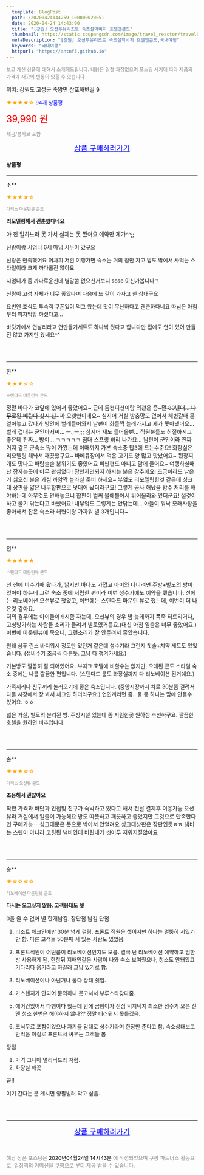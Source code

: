 ```yaml
---
  template: BlogPost
  path: /20200424144259-100000020051
  date: 2020-04-24 14:43:00
  title: "[강원] 오션투유리조트 속초설악비치 호텔앤콘도"
  thumbnail: https://static.coupangcdn.com/image/travel_reactor/travelSeller/resort/A00194703/ac5b39eb-b32b-429a-8688-824496f1c3ba.jpg
  metaDescription: "[강원] 오션투유리조트 속초설악비치 호텔앤콘도,국내여행"
  keywords: "국내여행"
  httpurl: "https://antnf3.github.io"
---
```

  
<span style="color: #888;font-size:0.8rem">보고 계신 상품에 대해서 소개해드립니다.
내용은 일절 과장없으며 포스팅 시기에 따라 제품의 가격과 재고의 변동이 있을 수 있습니다.</span>
  
<span style="font-size: 0.9rem;">위치: 강원도 고성군 죽왕면 삼포해변길 9</span>
  
<span style="color: orange;">★★★★☆</span> <span style="color: blue;font-size: 0.85rem;">94개 상품평</span>
  
<span style="color: red;font-size: 1.5rem;">39,990 원</span>
  
<span style="color: #888;font-size:0.8rem">세금/봉사료 포함</span>





<p align="center"><a href="http://me2.do/GWKA1T6A" style="font-size: 1.2rem; color: blue;">상품 구매하러가기</a></p>

#### 상품평
  
---
  
소**
    
<span style="color: orange;">★★★★☆</span>
    
<span style="color: #888;font-size:0.7rem">디럭스 마운틴뷰 콘도</span>
    
<span style="font-size:0.85rem">**리모델링해서 괜춘했다네요**</span>
    
<span style="font-size: 0.9rem;">아 전 일하느라 못 가서 실제는 못 봤어요 예약만 제가^^;;

신랑이랑 시엄니 6세 따님 시누이 갔구요 

신랑은 만족했어요 어차피 저흰 여행가면 숙소는 거의 잠만 자고 밥도 밖에서 사먹는 스타일이라 크게 까다롭진 않아요

시엄니가 좀 까다로운신데 별말씀 없으신거보니 soso 이신가봅니다ㅋ

신랑이 고성 자체가 너무 좋았다며 다음에 또 같이 가자고 한 상태구요 

요번엔 조식도 투숙객 쿠폰있어 먹고 왔는데 맛이 무난하다고 괜춘하다네요 따님은 아침부터 피자먹방 하셨다고...

바닷가에서 연날리라고 연만들기세트도 하나씩 줬다고 합니다만 집에도 연이 있어 만들진 않고 가져만 왔네요^^</span>
    
<br>
<br>

---
  
한**
    
<span style="color: orange;">★★★☆☆</span>
    
<span style="color: #888;font-size:0.7rem">스탠다드 마운틴뷰 콘도</span>
    

    
<span style="font-size: 0.9rem;">정말 바다가 코앞에 있어서 좋았어요~
근데 룸컨디션이랑 외관은 증~~~말 80년대... 나무로된 베란다 샷시 진~~~짜 오랫만이네요~ 심지어 거실 방충망도 없어서 해변갈때 문열어놓고 갔다가 방안에 벌레들어와서 남편이 화들짝 놀래가지고 제가 쫓아냈어요...  벌레 겁내는 군인아저씨...  ㅡ.,ㅡ;;; 심지어 새도 들어올뻔...
직원분들도 친절하시고 좋은데 진짜...  방이... ㅋㅋㅋㅋㅋ
침대 스프링 허리 나가요... 남편이 군인이라 진짜 거지 같은 군숙소 많이 가봤는데 이때까지 가본 숙소중 탑3에 드는수준요!
화장실은 리모델링 해놔서 깨끗했구요~ 바베큐장에서 먹은 고기도 양 많고 맛났어요~ 된장찌개도 맛나고 바람솔솔 분위기도 좋았어요 비싼편도 아니고 맘에 들어요~
여행하실때 난 잠자는곳에 아무 관심없다!  잠만자면되지 하시는 분은 강추에요!  조금이라도 낡은거 싫으신 분은 가심 까암짝 놀라실 준비 하세요~ 부엌도 리모델링한것 같은데 싱크대 상판을 얇은 나무합판으로 덧대어 놨더라구요!  그렇게 공사 해놨음 방수 처리를 해야하는데 아무것도 안해놓으니 합판이 벌써 물에불어서 튀어올라와 있더군요! 설겆이 하고 물기 닦는다고 바빴어요!  내부엌도 그렇게는 안닦는데...
아들이 워낙 모래사장을 좋아해서 잡은 숙소라 해변이랑 가까워 별 3개입니다~</span>
    
<br>
<br>

---
  
전**
    
<span style="color: orange;">★★★★★</span>
    
<span style="color: #888;font-size:0.7rem">스탠다드 마운틴뷰 콘도</span>
    

    
<span style="font-size: 0.9rem;">전 전에 비수기때 왔다가, 낡지만 바다도 가깝고 아이와 다니려면 주방+별도의 방이 있어야 하는데 그런 숙소 중에 저렴한 편이라 이번 성수기에도 예약을 했습니다.
전에는 리노베이션 오션뷰로 했었고, 이번에는 스탠다드 마운틴 뷰로 했는데, 이번이 더 나은것 같아요.  
저의 경우에는 아이들이 9시쯤 자는데, 오션뷰의 경우 밤 늦게까지 폭죽 터트리거나, 고성방가하는 사람들 소리가 들려서 별로였거든요.(대신 아침 일출은 너무 좋았어요.)
이번에 마운틴뷰에 묵으니, 그런소리가 잘 안들려서 좋았습니다.

원래 삼푸 린스 바디워시 정도만 있던거 같은데  성수기라 그런지 칫솔+치약 세트도  있었습니다. (성비수기 조금씩 다른듯. 그냥 다 챙겨가세요.)

기본방도 깔끔히 잘 되어있어요. 부띠크 호텔에 비할수는 없지만, 오래된 콘도 스타일 숙소 중에는 나름 깔끔한 편입니다.
(스탠다드 룸도 화장실까지 다 리노베이션 된거예요.)

가족끼리나 친구끼리 놀러오기에 좋은 숙소입니다. (중앙시장까지 차로 30분쯤 걸려서 다들 시장에서 장 봐서 체크인 하더라구요.) 연인끼리면 좀.. 둘 중 하나는 맘에 안들수 있어요. ㅎㅎ

넓은 거실, 별도의 분리된 방. 주방시설 있는데 좀 저렴한곳 원하심 추천하구요.  깔끔한 호텔을 원하면 비추입니다.</span>
    
<br>
<br>

---
  
손**
    
<span style="color: orange;">★★★☆☆</span>
    
<span style="color: #888;font-size:0.7rem">디럭스 오션뷰 콘도</span>
    
<span style="font-size:0.85rem">**조용해서 괜찮아요**</span>
    
<span style="font-size: 0.9rem;">착한 가격과 바닷과 인접및 친구가 숙박하고 있다고 해서 전날 결제후 이용가능
오션뷰라 거실에서 일출이 가능해요 방도 따뜻하고 깨끗하고 좋았지만  그것으로 만족한다면 구매가능ᆢ
싱크대문은 못으로 박아서 안열려요 싱크대상판은  장판인듯ㅎㅎ 냄비는 스텐이 아니라 코팅된 냄비인데 비린내가 씻어두 지워지질않아요</span>
    
<br>
<br>

---
  
송**
    
<span style="color: orange;">★☆☆☆☆</span>
    
<span style="color: #888;font-size:0.7rem">리노베이션 마운틴뷰 콘도</span>
    
<span style="font-size:0.85rem">**다시는 오고싶지 않음.  고객응대도 쉣**</span>
    
<span style="font-size: 0.9rem;">0을 줄 수 없어 별 한개남김.  장단점 남김
단점

1. 리조트 체크인에만 30분 넘게 걸림. 프론트 직원은 셋이지만 하나는 멀뚱히 서있기만 함.
다른 고객들 50분째 서 있는 사람도 있었음.

2. 프론트직원이 어떤룸이 리노베이션인지도 모름.
결국 난 리노베이션 예약하고 엄한 방 사용하게 됌.  한참뒤 지배인같은 사람이 나와 숙소 보여줬으나, 청소도 안돼있고 기다리다 옮기라고 하길래 그냥 있기로 함.

3. 리노베이션이나 아닌거나 둘다 상태 쉣임.

4. 가스렌지가 안되어 문의하니 못고쳐서 부루스타갖다줌.

5. 에어컨있어서 다행이다 했는데  안에 곰팡이가 진심 덕지덕지   최소한 성수기 오픈 전엔 청소 한번은 해야하지 않나??
정말 더러워서 못틀겠음.

6. 조식무료 포함이었으나 자기들 맘대로 성수기라며 한장만 준다고 함.   숙소상태보고 안먹음
이걸로 프론트서 싸우는 고객들 봄

장점
1. 가격 그나마 얼리버드라 저렴.
2. 화장실 깨끗.

끝!!

여기 간다는 분 계시면 양팔벌려 막고 싶음.</span>
    
<br>
<br>


  
---
  
<p align="center"><a href="http://me2.do/GWKA1T6A" style="font-size: 1.2rem; color: blue;">상품 구매하러가기</a></p>
  
<br>
  
<span style="font-size: 0.85rem; color: #888;">해당 상품 포스팅은 <span style="color: #000;"> 2020년04월24일 14시43분 </span> 에 작성되었으며 쿠팡 파트너스 활동으로, 일정액의 커미션을 쿠팡으로 부터 제공 받을 수 있습니다.</span>